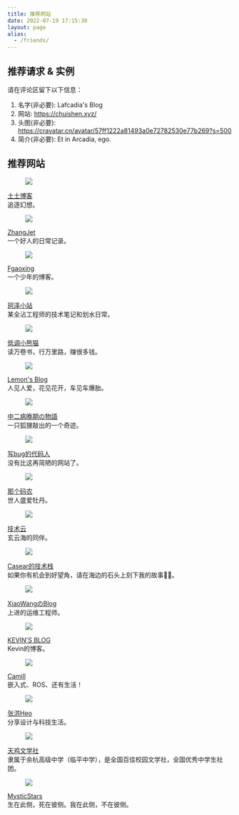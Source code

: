 ```yaml
---
title: 推荐网站
date: 2022-07-19 17:15:30
layout: page
alias:
  - /friends/
---
```


## 推荐请求 & 实例
请在评论区留下以下信息：
1. 名字(非必要): Lafcadia's Blog
2. 网站: https://chuishen.xyz/
3. 头图(非必要): https://cravatar.cn/avatar/57ff1222a81493a0e72782530e77b269?s=500
4. 简介(非必要): Et in Arcadia, ego.

## 推荐网站

<div class="box">
  <article class="media">
    <div class="media-left">
      <figure class="image is-64x64">
        <img src="https://www.tutime.cn/3.jpg">
      </figure>
    </div>
    <div class="media-content">
      <div class="content">
        <p>
          <a href="https://www.tutime.cn/">土土博客</a>
    <br>追逐幻想。
        </p>
      </div>
    </div>
  </article>
</div>

<div class="box">
  <article class="media">
    <div class="media-left">
      <figure class="image is-64x64">
        <img src="https://zhangjet.com/android-chrome-512x512.png">
      </figure>
    </div>
    <div class="media-content">
      <div class="content">
        <p>
          <a href="https://zhangjet.com/">ZhangJet</a>
          <br>一个好人的日常记录。
        </p>
      </div>
    </div>
  </article>
</div>

<div class="box">
  <article class="media">
    <div class="media-left">
      <figure class="image is-64x64">
        <img src="https://npm.elemecdn.com/ytblogimg/webp/logo.webp">
      </figure>
    </div>
    <div class="media-content">
      <div class="content">
        <p>
          <a href="https://www.yt-blog.top/">Fgaoxing</a>
          <br>一个少年的博客。
        </p>
      </div>
    </div>
  </article>
</div>

<div class="box">
  <article class="media">
    <div class="media-left">
      <figure class="image is-64x64">
        <img src="https://cravatar.cn/avatar/d47c36eff7f7bb6c2ddd129bfec21cd3?s=600&r=G&d=">
      </figure>
    </div>
    <div class="media-content">
      <div class="content">
        <p>
          <a href="https://www.kezez.com/">珂泽小站</a>
          <br>某全沾工程师的技术笔记和划水日常。
        </p>
      </div>
    </div>
  </article>
</div>

<div class="box">
  <article class="media">
    <div class="media-left">
      <figure class="image is-64x64">
        <img src="https://uss.ilovey.live/img/avatar.jpg">
      </figure>
    </div>
    <div class="media-content">
      <div class="content">
        <p>
          <a href="https://ilovey.live">低调小熊猫</a>
          <br>读万卷书，行万里路，赚很多钱。
        </p>
      </div>
    </div>
  </article>
</div>

<div class="box">
  <article class="media">
    <div class="media-left">
      <figure class="image is-64x64">
        <img src="https://jsd.cdn.zzko.cn/gh/ning0818/cdn-files/logo.webp">
      </figure>
    </div>
    <div class="media-content">
      <div class="content">
        <p>
          <a href="https://ning0818.top">Lemon's Blog</a>
          <br>人见人爱，花见花开，车见车爆胎。
        </p>
      </div>
    </div>
  </article>
</div>

<div class="box">
  <article class="media">
    <div class="media-left">
      <figure class="image is-64x64">
        <img src="https://cdn-imfurry.imfurry.com/avatar/zebwqFurryAvatar.png">
      </figure>
    </div>
    <div class="media-content">
      <div class="content">
        <p>
          <a href="https://imfurry.com">中二病晚期の物語</a>
          <br>一只狐狸敲出的一个奇迹。
        </p>
      </div>
    </div>
  </article>
</div>

<div class="box">
  <article class="media">
    <div class="media-left">
      <figure class="image is-64x64">
        <img src="https://bugcoder.asia/headLogo.jpg">
      </figure>
    </div>
    <div class="media-content">
      <div class="content">
        <p>
          <a href="https://bugcoder.asia/">写bug的代码人</a>
          <br>没有比这再简陋的网站了。
        </p>
      </div>
    </div>
  </article>
</div>

<div class="box">
  <article class="media">
    <div class="media-left">
      <figure class="image is-64x64">
        <img src="https://upyun.thatcdn.cn/hexo/stellar/image/favicon.webp">
      </figure>
    </div>
    <div class="media-content">
      <div class="content">
        <p>
          <a href="https://blog.thatcoder.cn/">那个码农</a>
          <br>世人盛爱牡丹。
        </p>
      </div>
    </div>
  </article>
</div>

<div class="box">
  <article class="media">
    <div class="media-left">
      <figure class="image is-64x64">
        <img src="https://q1.qlogo.cn/g?b=qq&nk=3260130869&s=640">
      </figure>
    </div>
    <div class="media-content">
      <div class="content">
        <p>
          <a href="https://blog.svipwing.xyz/">技术云</a>
          <br>玄云海的同伴。
        </p>
      </div>
    </div>
  </article>
</div>

<div class="box">
  <article class="media">
    <div class="media-left">
      <figure class="image is-64x64">
        <img src="https://casear.net/static/img/eae10f098ce1f671fa0e60d899bf545e.avatar.svg">
      </figure>
    </div>
    <div class="media-content">
      <div class="content">
        <p>
          <a href="https://casear.net/">Casear的技术栈</a>
          <br>如果你有机会到好望角，请在海边的石头上刻下我的故事👨‍💻。
        </p>
      </div>
    </div>
  </article>
</div>

<div class="box">
  <article class="media">
    <div class="media-left">
      <figure class="image is-64x64">
        <img src="https://wanghaiyang.cc/static/img/fcc0e12eea3b4eb8accccef7b979d09d.touxiang.webp">
      </figure>
    </div>
    <div class="media-content">
      <div class="content">
        <p>
          <a href="https://wanghaiyang.cc">XiaoWangのBlog</a>
          <br>上进的运维工程师。
        </p>
      </div>
    </div>
  </article>
</div>

<div class="box">
  <article class="media">
    <div class="media-left">
      <figure class="image is-64x64">
        <img src="https://static.kevinchu.top/blog/assets/img/avatar_03.jpg">
      </figure>
    </div>
    <div class="media-content">
      <div class="content">
        <p>
          <a href="https://blog.kevinchu.top">KEVIN'S BLOG</a>
          <br>Kevin的博客。
        </p>
      </div>
    </div>
  </article>
</div>

<div class="box">
  <article class="media">
    <div class="media-left">
      <figure class="image is-64x64">
        <img src="https://www.camill.love/img/myself.jpg">
      </figure>
    </div>
    <div class="media-content">
      <div class="content">
        <p>
          <a href="https://camill.love">Camill</a>
          <br>嵌入式、ROS、还有生活！
        </p>
      </div>
    </div>
  </article>
</div>

<div class="box">
  <article class="media">
    <div class="media-left">
      <figure class="image is-64x64">
        <img src="https://bu.dusays.com/2022/12/28/63ac2812183aa.png">
      </figure>
    </div>
    <div class="media-content">
      <div class="content">
        <p>
          <a href="https://blog.zhheo.com/">张洪Heo</a>
          <br>分享设计与科技生活。
        </p>
      </div>
    </div>
  </article>
</div>

<div class="box">
  <article class="media">
    <div class="media-left">
      <figure class="image is-64x64">
        <img src="https://www.tjwxs.top/wp-content/uploads/2023/10/cropped-IMG_202309301009_210x210-192x192.png">
      </figure>
    </div>
    <div class="media-content">
      <div class="content">
        <p>
          <a href="https://www.tjwxs.top">天鸡文学社</a>
          <br>隶属于余杭高级中学（临平中学），是全国百佳校园文学社，全国优秀中学生社团。
        </p>
      </div>
    </div>
  </article>
</div>

<div class="box">
  <article class="media">
    <div class="media-left">
      <figure class="image is-64x64">
        <img src="https://www.mysticstars.cn/upload/star%20(1)%20(%E8%87%AA%E5%AE%9A%E4%B9%89).png">
      </figure>
    </div>
    <div class="media-content">
      <div class="content">
        <p>
          <a href="https://www.mysticstars.cn/">MysticStars</a>
          <br>生在此侧，死在彼侧。我在此侧，不在彼侧。
        </p>
      </div>
    </div>
  </article>
</div>
